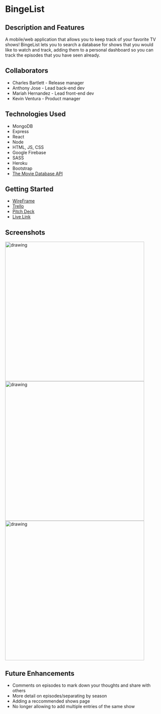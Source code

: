 # BingeList

## Description and Features

A mobile/web application that allows you to keep track of your favorite TV shows! BingeList lets you to search a database for shows that you would like to watch and track, adding them to a personal dashboard so you can track the episodes that you have seen already.

## Collaborators

* Charles Bartlett - Release manager
* Anthony Jose - Lead back-end dev
* Mariah Hernandez - Lead front-end dev
* Kevin Ventura - Product manager

## Technologies Used

* MongoDB
* Express
* React
* Node
* HTML, JS, CSS
* Google Firebase
* SASS
* Heroku
* Bootstrap
* [The Movie Database API](https://developers.themoviedb.org/3/getting-started/introduction)

## Getting Started
* [WireFrame](https://www.figma.com/file/lxWsdEddZhfZeCbWgt3EJc/BingeList?node-id=0%3A1)
* [Trello](https://trello.com/b/Nleyr78L/bingelist)
* [Pitch Deck](https://my.visme.co/view/rxewgvj0-3ezl33qx4pzrl0q1#s1)
* [Live Link](https://bingelist-project.netlify.app/bingelist/dashboard)

## Screenshots
<img src="https://images2.imgbox.com/06/34/nXsgC7rX_o.png" alt="drawing" width="450"/>
<img src="https://images2.imgbox.com/6d/62/JNHhTVA8_o.png" alt="drawing" width="450"/>
<img src="https://images2.imgbox.com/6e/17/F5mdCJEn_o.png" alt="drawing" width="450"/>

## Future Enhancements
* Comments on episodes to mark down your thoughts and share with others
* More detail on episodes/separating by season
* Adding a reccommended shows page
* No longer allowing to add multiple entries of the same show

